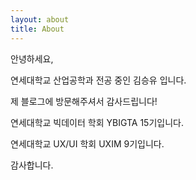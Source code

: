 ```yaml
---
layout: about
title: About
---
```


안녕하세요,

연세대학교 산업공학과 전공 중인 김승유 입니다.

제 블로그에 방문해주셔서 감사드립니다!

연세대학교 빅데이터 학회 YBIGTA 15기입니다.

연세대학교 UX/UI 학회 UXIM 9기입니다.

감사합니다.